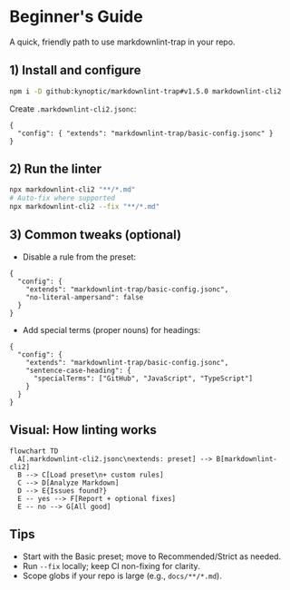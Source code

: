 # Beginner's Guide

A quick, friendly path to use markdownlint-trap in your repo.

## 1) Install and configure

```bash
npm i -D github:kynoptic/markdownlint-trap#v1.5.0 markdownlint-cli2
```

Create `.markdownlint-cli2.jsonc`:

```jsonc
{
  "config": { "extends": "markdownlint-trap/basic-config.jsonc" }
}
```

## 2) Run the linter

```bash
npx markdownlint-cli2 "**/*.md"
# Auto-fix where supported
npx markdownlint-cli2 --fix "**/*.md"
```

## 3) Common tweaks (optional)

- Disable a rule from the preset:

```jsonc
{
  "config": {
    "extends": "markdownlint-trap/basic-config.jsonc",
    "no-literal-ampersand": false
  }
}
```

- Add special terms (proper nouns) for headings:

```jsonc
{
  "config": {
    "extends": "markdownlint-trap/basic-config.jsonc",
    "sentence-case-heading": {
      "specialTerms": ["GitHub", "JavaScript", "TypeScript"]
    }
  }
}
```

## Visual: How linting works

```mermaid
flowchart TD
  A[.markdownlint-cli2.jsonc\nextends: preset] --> B[markdownlint-cli2]
  B --> C[Load preset\n+ custom rules]
  C --> D[Analyze Markdown]
  D --> E{Issues found?}
  E -- yes --> F[Report + optional fixes]
  E -- no --> G[All good]
```

## Tips

- Start with the Basic preset; move to Recommended/Strict as needed.
- Run `--fix` locally; keep CI non-fixing for clarity.
- Scope globs if your repo is large (e.g., `docs/**/*.md`).
